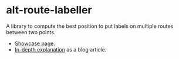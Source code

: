 # alt-route-labeller

A library to compute the best position to put labels on multiple routes between two points.

 - [Showcase page](https://bbecquet.github.io/alt-route-labeller/examples/).
 - [In-depth explanation](https://bbecquet.net/articles/2020/12/labelling-alternative-routes/) as a blog article.